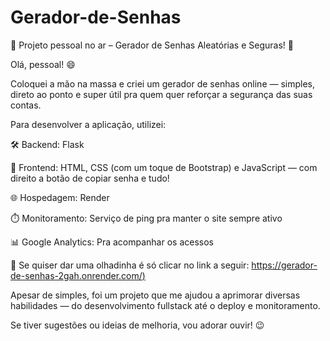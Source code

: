 # Gerador-de-Senhas

🚀 Projeto pessoal no ar – Gerador de Senhas Aleatórias e Seguras! 🔐

Olá, pessoal! 😄

Coloquei a mão na massa e criei um gerador de senhas online — simples, direto ao ponto e super útil pra quem quer reforçar a segurança das suas contas.

Para desenvolver a aplicação, utilizei:

🛠️ Backend: Flask

🎨 Frontend: HTML, CSS (com um toque de Bootstrap) e JavaScript — com direito a botão de copiar senha e tudo!

🌐 Hospedagem: Render

⏱️ Monitoramento: Serviço de ping pra manter o site sempre ativo

📊 Google Analytics: Pra acompanhar os acessos

🔗 Se quiser dar uma olhadinha é só clicar no link a seguir: [https://gerador-de-senhas-2gah.onrender.com/)](https://gerador-de-senhas-2gah.onrender.com/)

Apesar de simples, foi um projeto que me ajudou a aprimorar diversas habilidades — do desenvolvimento fullstack até o deploy e monitoramento.

Se tiver sugestões ou ideias de melhoria, vou adorar ouvir! 😉
